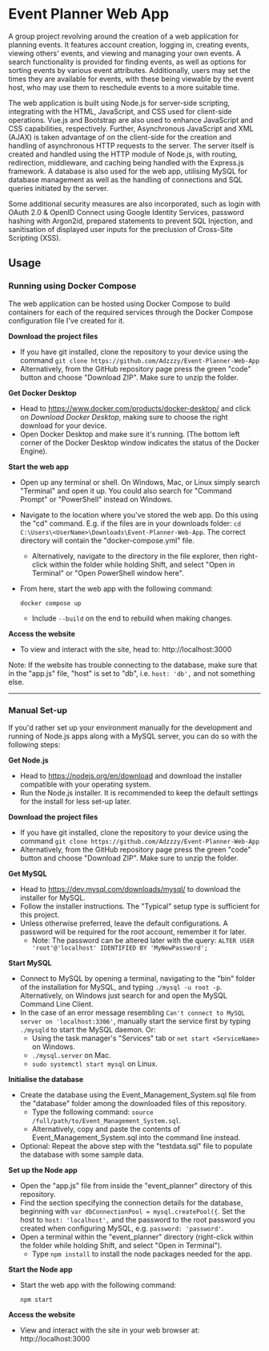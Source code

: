 # Event Planner Web App
A group project revolving around the creation of a web application for planning events. 
It features account creation, logging in, creating events, viewing others' events, and viewing and managing your own events.
A search functionality is provided for finding events, as well as options for sorting events by various event attributes.
Additionally, users may set the times they are available for events, with these being viewable by the event host, who may use them to reschedule events to a more suitable time.

The web application is built using Node.js for server-side scripting, integrating with the HTML, JavaScript, and CSS used for client-side operations. Vue.js and Bootstrap are also used to enhance JavaScript and CSS capabilities, respectively.
Further, Asynchronous JavaScript and XML (AJAX) is taken advantage of on the client-side for the creation and handling of asynchronous HTTP requests to the server.
The server itself is created and handled using the HTTP module of Node.js, with routing, redirection, middleware, and caching being handled with the Express.js framework.
A database is also used for the web app, utilising MySQL for database management as well as the handling of connections and SQL queries initiated by the server.

Some additional security measures are also incorporated, such as login with OAuth 2.0 & OpenID Connect using Google Identity Services, password hashing with Argon2id, prepared statements to prevent SQL Injection, and sanitisation of displayed user inputs for the preclusion of Cross-Site Scripting (XSS).

## Usage
### Running using Docker Compose
The web application can be hosted using Docker Compose to build containers for each of the required services through the Docker Compose configuration file I've created for it.

**Download the project files**
- If you have git installed, clone the repository to your device using the command `git clone https://github.com/Adzzzy/Event-Planner-Web-App`
- Alternatively, from the GitHub repository page press the green "code" button and choose "Download ZIP". Make sure to unzip the folder.

**Get Docker Desktop**
- Head to https://www.docker.com/products/docker-desktop/ and click on _Download Docker Desktop_, making sure to choose the right download for your device.
- Open Docker Desktop and make sure it's running. (The bottom left corner of the Docker Desktop window indicates the status of the Docker Engine).

**Start the web app**
- Open up any terminal or shell. On Windows, Mac, or Linux simply search "Terminal" and open it up. You could also search for "Command Prompt" or "PowerShell" instead on Windows.
- Navigate to the location where you've stored the web app. Do this using the "cd" command.  E.g. if the files are in your downloads folder: `cd C:\Users\<UserName>\Downloads\Event-Planner-Web-App`. The correct directory will contain the "docker-compose.yml" file.
  - Alternatively, navigate to the directory in the file explorer, then right-click within the folder while holding Shift, and select "Open in Terminal" or "Open PowerShell window here". 
- From here, start the web app with the following command:

     ```console
     docker compose up
     ```
     - Include `--build` on the end to rebuild when making changes.

**Access the website**
- To view and interact with the site, head to: http://localhost:3000

Note: If the website has trouble connecting to the database, make sure that in the "app.js" file, "host" is set to "db", i.e. `host: 'db',` and not something else.

---------------------------------------------------------------------------------------------------------------------------------------

### Manual Set-up
If you'd rather set up your environment manually for the development and running of Node.js apps along with a MySQL server, you can do so with the following steps:

**Get Node.js**
- Head to https://nodejs.org/en/download and download the installer compatible with your operating system.
- Run the Node.js installer. It is recommended to keep the default settings for the install for less set-up later.

**Download the project files**
- If you have git installed, clone the repository to your device using the command `git clone https://github.com/Adzzzy/Event-Planner-Web-App`
- Alternatively, from the GitHub repository page press the green "code" button and choose "Download ZIP". Make sure to unzip the folder.

**Get MySQL**
- Head to https://dev.mysql.com/downloads/mysql/ to download the installer for MySQL.
- Follow the installer instructions. The "Typical" setup type is sufficient for this project.
- Unless otherwise preferred, leave the default configurations. A password will be required for the root account, remember it for later.
  - Note: The password can be altered later with the query: `ALTER USER 'root'@'localhost' IDENTIFIED BY 'MyNewPassword';`

**Start MySQL**
- Connect to MySQL by opening a terminal, navigating to the "bin" folder of the installation for MySQL, and typing `./mysql -u root -p`. Alternatively, on Windows just search for and open the MySQL Command Line Client.
- In the case of an error message resembling `Can't connect to MySQL server on 'localhost:3306'`, manually start the service first by typing `./mysqld` to start the MySQL daemon. Or:
  -  Using the task manager's "Services" tab or `net start <ServiceName>` on Windows.
  -  `./mysql.server` on Mac.
  -  `sudo systemctl start mysql` on Linux.

**Initialise the database**
- Create the database using the Event_Management_System.sql file from the "database" folder among the downloaded files of this repository.
  - Type the following command: `source /full/path/to/Event_Management_System.sql`.
  - Alternatively, copy and paste the contents of Event_Management_System.sql into the command line instead.
- Optional: Repeat the above step with the "testdata.sql" file to populate the database with some sample data.

**Set up the Node app**
- Open the "app.js" file from inside the "event_planner" directory of this repository.
- Find the section specifying the connection details for the database, beginning with `var dbConnectionPool = mysql.createPool({`. Set the host to `host: 'localhost',` and the password to the root password you created when configuring MySQL, e.g. `password: 'password'`.
- Open a terminal within the "event_planner" directory (right-click within the folder while holding Shift, and select "Open in Terminal").
  - Type `npm install` to install the node packages needed for the app.
 
**Start the Node app**
- Start the web app with the following command:

     ```console
     npm start
     ```

**Access the website**
- View and interact with the site in your web browser at: http://localhost:3000
